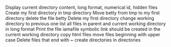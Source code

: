 Display current directory content, long format, numerical id, hidden files
Create my first directory in tmp directory
Move betty from tmp to my first directory
delete the file betty
Delete my first directory
change working directory to previous one
list all files in parent and current working directory in long format
Print the file iamafile
symbolic link should be created in the current working directory
copy html files
move files beginning with upper case
Delete files that end with ~
create directories in directories
